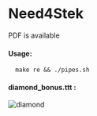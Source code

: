 # Need4Stek

PDF is available

#### Usage:
      make re && ./pipes.sh

#### diamond_bonus.ttt :

![diamond](https://user-images.githubusercontent.com/65111947/82325880-3c323680-99dc-11ea-8039-fd3267d78051.gif)
